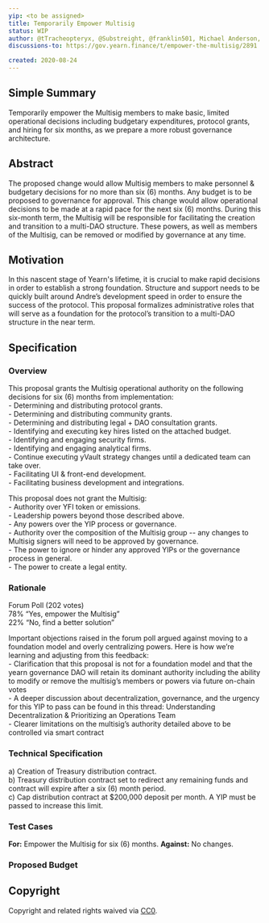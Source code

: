 ```yaml
---
yip: <to be assigned>
title: Temporarily Empower Multisig
status: WIP
author: @tTracheopteryx, @Substreight, @franklin501, Michael Anderson, Vance Spencer
discussions-to: https://gov.yearn.finance/t/empower-the-multisig/2891

created: 2020-08-24
---
```


<!--You can leave these HTML comments in your merged YIP and delete the visible duplicate text guides, they will not appear and may be helpful to refer to if you edit it again. This is the suggested template for new YIPs. Note that an YIP number will be assigned by an editor. When opening a pull request to submit your YIP, please use an abbreviated title in the filename, `yip-draft_title_abbrev.md`. The title should be 44 characters or less.-->
## Simple Summary
<!--"If you can't explain it simply, you don't understand it well enough." Simply describe the outcome the proposed changes intends to achieve. This should be non-technical and accessible to a casual community member.-->
Temporarily empower the Multisig members to make basic, limited operational decisions including budgetary expenditures, protocol grants, and hiring for six months, as we prepare a more robust governance architecture.

## Abstract
<!--A short (~200 word) description of the proposed change, the abstract should clearly describe the proposed change. This is what *will* be done if the YIP is implemented, not *why* it should be done or *how* it will be done. If the YIP proposes deploying a new contract, write, "we propose to deploy a new contract that will do x".-->
The proposed change would allow Multisig members to make personnel & budgetary decisions for no more than six (6) months. Any budget is to be proposed to governance for approval. This change would allow operational decisions to be made at a rapid pace for the next six (6) months. During this six-month term, the Multisig will be responsible for facilitating the creation and transition to a multi-DAO structure. These powers, as well as members of the Multisig, can be removed or modified by governance at any time.

## Motivation
<!--This is the problem statement. This is the *why* of the YIP. It should clearly explain *why* the current state of the protocol is inadequate.  It is critical that you explain *why* the change is needed, if the YIP proposes changing how something is calculated, you must address *why* the current calculation is innaccurate or wrong. This is not the place to describe how the YIP will address the issue!-->
In this nascent stage of Yearn's lifetime, it is crucial to make rapid decisions in order to establish a strong foundation. Structure and support needs to be quickly built around Andre’s development speed in order to ensure the success of the protocol. This proposal formalizes administrative roles that will serve as a foundation for the protocol’s transition to a multi-DAO structure in the near term. 

## Specification
<!--The specification should describe the syntax and semantics of any new feature, there are five sections
1. Overview
2. Rationale
3. Technical Specification
4. Test Cases
5. Configurable Values
-->

### Overview
<!--This is a high level overview of *how* the YIP will solve the problem. The overview should clearly describe how the new feature will be implemented.-->
This proposal grants the Multisig operational authority on the following decisions for six (6) months from implementation: 
    <br>  - Determining and distributing protocol grants.
    <br>  - Determining and distributing community grants.
    <br>  - Determining and distributing legal + DAO consultation grants. 
    <br>  - Identifying and executing key hires listed on the attached budget.
    <br>  - Identifying and engaging security firms. 
    <br>  - Identifying and engaging analytical firms. 
    <br>  - Continue executing yVault strategy changes until a dedicated team can take over.
    <br>  - Facilitating UI & front-end development.
    <br>  - Facilitating business development and integrations. 

This proposal does not grant the Multisig: 
    <br>  - Authority over YFI token or emissions.
    <br>  - Leadership powers beyond those described above.
    <br>  - Any powers over the YIP process or governance.
    <br>  - Authority over the composition of the Multisig group -- any changes to Multisig signers will need to be approved by governance.
    <br>  - The power to ignore or hinder any approved YIPs or the governance process in general.
    <br>  - The power to create a legal entity.

### Rationale
<!--This is where you explain the reasoning behind how you propose to solve the problem. Why did you propose to implement the change in this way, what were the considerations and trade-offs. The rationale fleshes out what motivated the design and why particular design decisions were made. It should describe alternate designs that were considered and related work. The rationale may also provide evidence of consensus within the community, and should discuss important objections or concerns raised during discussion.-->
Forum Poll (202 votes)
<br>78% “Yes, empower the Multisig”
<br>22% “No, find a better solution”

Important objections raised in the forum poll argued against moving to a foundation model and overly centralizing powers. Here is how we’re learning and adjusting from this feedback:
    <br>  - Clarification that this proposal is not for a foundation model and that the yearn governance DAO will retain its dominant authority including the ability to modify or     remove the multisig’s members or powers via future on-chain votes
    <br>  - A deeper discussion about decentralization, governance, and the urgency for this YIP to pass can be found in this thread: Understanding Decentralization & Prioritizing an Operations Team
    <br>  - Clearer limitations on the multisig’s authority detailed above to be controlled via smart contract

### Technical Specification
<!--The technical specification should outline the public API of the changes proposed. That is, changes to any of the interfaces yEarn Finance currently exposes or the creations of new ones.-->

a) Creation of Treasury distribution contract. 
<br>  b) Treasury distribution contract set to redirect any remaining funds and contract will expire after a six (6) month period. 
<br>  c) Cap distribution contract at $200,000 deposit per month. A YIP must be passed to increase this limit.

### Test Cases
**For:** Empower the Multisig for six (6) months.
**Against:** No changes.

### Proposed Budget


## Copyright
Copyright and related rights waived via [CC0](https://creativecommons.org/publicdomain/zero/1.0/).
